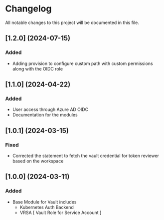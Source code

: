 # Changelog

All notable changes to this project will be documented in this file.

## [1.2.0] (2024-07-15)

### Added
- Adding provision to configure custom path with custom permissions along with the OIDC role

## [1.1.0] (2024-04-22)

### Added
- User access through Azure AD OIDC
- Documentation for the modules 

## [1.0.1] (2024-03-15)

### Fixed
- Corrected the statement to fetch the vault credential for token reviewer based on the workspace 

## [1.0.0] (2024-03-11)

### Added

* Base Module for Vault includes
  - Kubernetes Auth Backend 
  - VRSA [ Vault Role for Service Account ]
